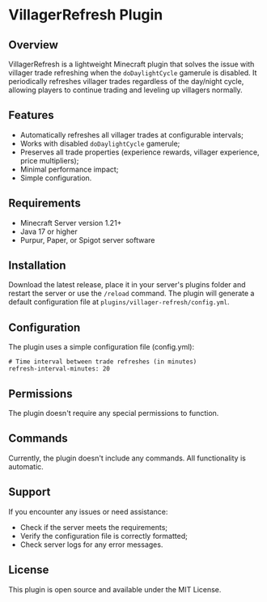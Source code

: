 # VillagerRefresh Plugin

## Overview
VillagerRefresh is a lightweight Minecraft plugin that solves the issue with villager trade refreshing when the `doDaylightCycle` gamerule is disabled. It periodically refreshes villager trades regardless of the day/night cycle, allowing players to continue trading and leveling up villagers normally.

## Features

- Automatically refreshes all villager trades at configurable intervals;
- Works with disabled `doDaylightCycle` gamerule;
- Preserves all trade properties (experience rewards, villager experience, price multipliers);
- Minimal performance impact;
- Simple configuration.

## Requirements

- Minecraft Server version 1.21+
- Java 17 or higher
- Purpur, Paper, or Spigot server software

## Installation

Download the latest release, place it in your server's plugins folder and restart the server or use the `/reload` command.
The plugin will generate a default configuration file at `plugins/villager-refresh/config.yml`.

## Configuration

The plugin uses a simple configuration file (config.yml):
```
# Time interval between trade refreshes (in minutes)
refresh-interval-minutes: 20
```

## Permissions

The plugin doesn't require any special permissions to function.

## Commands

Currently, the plugin doesn't include any commands. All functionality is automatic.

## Support

If you encounter any issues or need assistance:

- Check if the server meets the requirements;
- Verify the configuration file is correctly formatted;
- Check server logs for any error messages.

## License

This plugin is open source and available under the MIT License.
